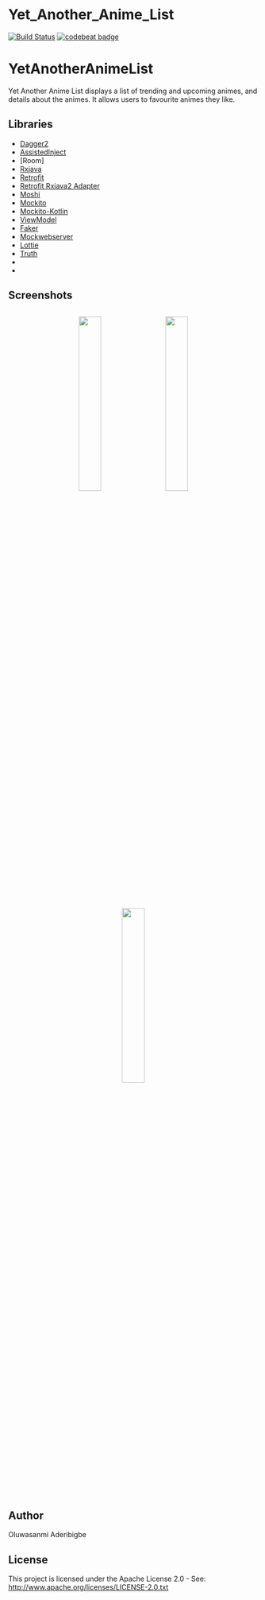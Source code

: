 # Yet_Another_Anime_List
[![Build Status](https://app.bitrise.io/app/360dfa050cdd6b64/status.svg?token=aLou19Q5u1PVlVzWLad97g)](https://app.bitrise.io/app/360dfa050cdd6b64)
[![codebeat badge](https://codebeat.co/badges/53339772-b0b0-4aa9-95fe-38642f526ee7)](https://codebeat.co/projects/github-com-sanmiade-yet_another_anime_list-dev)

# YetAnotherAnimeList
Yet Another Anime List displays a list of trending and upcoming animes, and details about the animes. It allows users to favourite animes they like. 


## Libraries
*    [Dagger2](https://github.com/google/dagger)
*   [AssistedInject](https://github.com/square/AssistedInject)
*   [Room]
*   [Rxjava](https://github.com/ReactiveX/RxJava)
*   [Retrofit](https://github.com/square/retrofit)  
*   [Retrofit Rxjava2 Adapter](https://github.com/square/retrofit/tree/master/retrofit-adapters/rxjava2)
*   [Moshi](https://github.com/square/moshi)
*   [Mockito](https://github.com/mockito/mockito)
*   [Mockito-Kotlin](https://github.com/nhaarman/mockito-kotlin)
*   [ViewModel](https://developer.android.com/topic/libraries/architecture/viewmodel)
*   [Faker](https://github.com/DiUS/java-faker)
*   [Mockwebserver](https://github.com/square/okhttp/tree/master/mockwebserver)
*    [Lottie](https://github.com/airbnb/lottie-android)
*   [Truth](https://github.com/google/truth)
*  
*   

<h2 align="left">Screenshots</h2>
<h4 align="center">
<img src="https://res.cloudinary.com/dabxauefu/image/upload/v1593889410/Screenshot_2020-07-04-19-28-47-449_com.sanmidev.yetanotheranimelist.debug_pkmfbg.jpg" width="30%" vspace="10" hspace="10">
<img src="https://res.cloudinary.com/dabxauefu/image/upload/v1593889380/Screenshot_2020-07-04-19-28-56-737_com.sanmidev.yetanotheranimelist.debug_bsg6cg.jpg" width="30%" vspace="10" hspace="10">
<img src="https://res.cloudinary.com/dabxauefu/image/upload/v1593889592/Screenshot_2020-07-04-19-29-17-099_com.sanmidev.yetanotheranimelist.debug_btyuxf.jpg" width="30%" vspace="10" hspace="10""><br>

## Author
Oluwasanmi Aderibigbe

## License
This project is licensed under the Apache License 2.0 - See: http://www.apache.org/licenses/LICENSE-2.0.txt